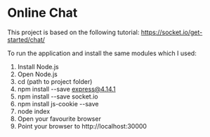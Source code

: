 # Online Chat

This project is based on the following tutorial: https://socket.io/get-started/chat/

To run the application and install the same modules which I used:
1) Install Node.js
2) Open Node.js
2) cd (path to project folder)
3) npm install --save express@4.14.1
4) npm install --save socket.io
5) npm install js-cookie --save
6) node index
7) Open your favourite browser
8) Point your browser to http://localhost:30000
